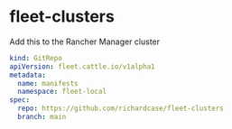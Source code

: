 # fleet-clusters

Add this to the Rancher Manager cluster

```yaml
kind: GitRepo
apiVersion: fleet.cattle.io/v1alpha1
metadata:
  name: manifests
  namespace: fleet-local
spec:
  repo: https://github.com/richardcase/fleet-clusters
  branch: main
```
